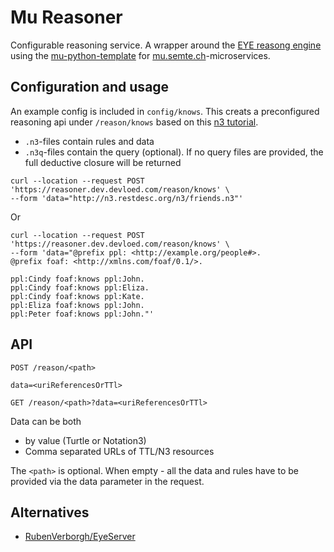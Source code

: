 # Mu Reasoner

Configurable reasoning service. A wrapper around the [EYE reasong engine](https://github.com/josd/eye) using the [mu-python-template](https://github.com/mu-semtech/mu-python-template) for [mu.semte.ch](http://mu.semte.ch)-microservices.

## Configuration and usage

An example config is included in `config/knows`. This creats a preconfigured reasoning api under `/reason/knows` based on this [n3 tutorial](https://n3.restdesc.org/).

- `.n3`-files contain rules and data
- `.n3q`-files contain the query (optional). If no query files are provided, the full deductive closure will be returned

```
curl --location --request POST 'https://reasoner.dev.devloed.com/reason/knows' \
--form 'data="http://n3.restdesc.org/n3/friends.n3"'
```

Or

```
curl --location --request POST 'https://reasoner.dev.devloed.com/reason/knows' \
--form 'data="@prefix ppl: <http://example.org/people#>.
@prefix foaf: <http://xmlns.com/foaf/0.1/>.

ppl:Cindy foaf:knows ppl:John.
ppl:Cindy foaf:knows ppl:Eliza.
ppl:Cindy foaf:knows ppl:Kate.
ppl:Eliza foaf:knows ppl:John.
ppl:Peter foaf:knows ppl:John."'
```

## API

```
POST /reason/<path>

data=<uriReferencesOrTTl>
```

```
GET /reason/<path>?data=<uriReferencesOrTTl>
```

Data can be both
- by value (Turtle or Notation3)
- Comma separated URLs of TTL/N3 resources

The `<path>` is optional. When empty - all the data and rules have to be provided via the data parameter in the request.

## Alternatives
- [RubenVerborgh/EyeServer](https://github.com/RubenVerborgh/EyeServer/)
